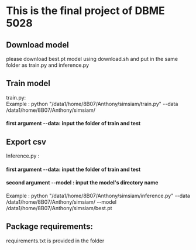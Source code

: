 # This is the final project of DBME 5028
## Download model
please download best.pt model using download.sh and put in the same folder as train.py and inference.py
## Train model
train.py: <br>
Example : python "/data1/home/8B07/Anthony/simsiam/train.py" --data /data1/home/8B07/Anthony/simsiam/ 
#### first argument --data: input the folder of train and test <br>
## Export csv
Inference.py :  <br>
#### first argument --data: input the folder of train and test <br>
#### second argument --model <b> </b> : input the model's directory name <br>
Example : python "/data1/home/8B07/Anthony/simsiam/inference.py" --data /data1/home/8B07/Anthony/simsiam/ --model /data1/home/8B07/Anthony/simsiam/best.pt


## Package requirements:
requirements.txt is provided in the folder
